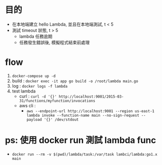 # 目的
- 在本地端建立 hello Lambda, 並且在本地端測試, t < 5
- 測試 timeout 狀態, t > 5
    - lambda 任務逾期
    - 任務發生錯誤後, 模擬程式結束前處理

# flow
1. `docker-compose up -d`
2. build : `docker exec -it app go build -o /root/lambda main.go`
3. log : `docker logs -f lambda`
4. test lambda
    - curl : `curl -d '{}' http://localhost:9001/2015-03-31/functions/myfunction/invocations`
    - aws cli : 
        - `aws --endpoint-url http://localhost:9001 --region us-east-1 lambda invoke --function-name main --no-sign-request --payload '{}' /dev/stdout`

# ps: 使用 docker run 測試 lambda func
- `docker run --rm -v $(pwd)/lambda/task:/var/task lambci/lambda:go1.x main`